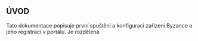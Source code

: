 ## ÚVOD 


Tato dokumentace popisuje první spuštění a konfiguraci zařízení Byzance a jeho registraci v portálu. Je rozdělená 





